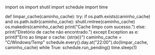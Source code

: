 import os
import shutil
import schedule
import time

def limpar_cache(caminho_cache):
    try:
        if os.path.exists(caminho_cache) and os.path.isdir(caminho_cache):
            shutil.rmtree(caminho_cache)
            os.makedirs(caminho_cache)
            print("Cache limpo com sucesso.")
        else:
            print("Diretório de cache não encontrado.")
    except Exception as e:
        print(f"Erro ao limpar o cache: {str(e)}")
        caminho_cache = "C/Windows/Temp"
        schedule.every().day.at("22:00").do(limpar_cache, caminho_cache)
    while True:
        schedule.run_pending()
        time.sleep(1)
        
